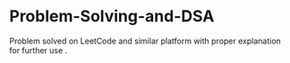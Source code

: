 # Problem-Solving-and-DSA
Problem solved on LeetCode and similar platform with proper explanation for further use .
